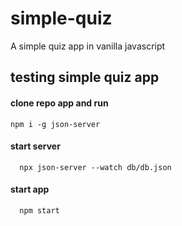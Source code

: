 # simple-quiz

A simple quiz app in vanilla javascript

## testing simple quiz app

#### clone repo app and run

```
npm i -g json-server
```

#### start server

```
  npx json-server --watch db/db.json
```

#### start app

```
  npm start
```
